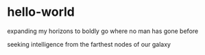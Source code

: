 # hello-world
expanding my horizons to boldly go where no man has gone before

seeking intelligence from the farthest nodes of our galaxy
